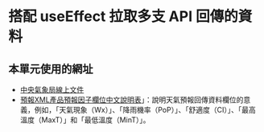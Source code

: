 # 搭配 useEffect 拉取多支 API 回傳的資料

## 本單元使用的網址

- [中央氣象局線上文件](https://opendata.cwb.gov.tw/dist/opendata-swagger.html)
- [預報XML產品預報因子欄位中文說明表](https://opendata.cwb.gov.tw/opendatadoc/MFC/D0047.pdf)」：說明天氣預報回傳資料欄位的意義，例如，「天氣現象（Wx）」、「降雨機率（PoP）」、「舒適度（CI）」、「最高溫度（MaxT）」和「最低溫度（MinT）」。
